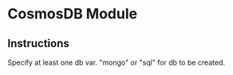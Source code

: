 # CosmosDB Module

## Instructions

Specify at least one db var. "mongo" or "sql" for db to be created. 